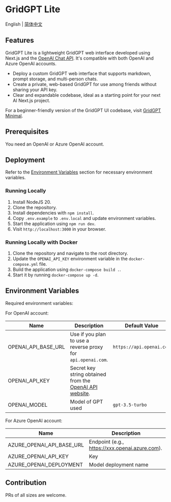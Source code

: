 # GridGPT Lite

English | [简体中文](./README.zh-CN.md)

## Features

GridGPT Lite is a lightweight GridGPT web interface developed using Next.js and the [OpenAI Chat API](https://platform.openai.com/docs/api-reference/chat). It's compatible with both OpenAI and Azure OpenAI accounts.

- Deploy a custom GridGPT web interface that supports markdown, prompt storage, and multi-person chats.
- Create a private, web-based GridGPT for use among friends without sharing your API key.
- Clear and expandable codebase, ideal as a starting point for your next AI Next.js project.

For a beginner-friendly version of the GridGPT UI codebase, visit [GridGPT Minimal](https://github.com/blrchen/chatgpt-minimal).

## Prerequisites

You need an OpenAI or Azure OpenAI account.

## Deployment

Refer to the [Environment Variables](#environment-variables) section for necessary environment variables.

### Running Locally

1. Install NodeJS 20.
2. Clone the repository.
3. Install dependencies with `npm install`.
4. Copy `.env.example` to `.env.local` and update environment variables.
5. Start the application using `npm run dev`.
6. Visit `http://localhost:3000` in your browser.

### Running Locally with Docker

1. Clone the repository and navigate to the root directory.
2. Update the `OPENAI_API_KEY` environment variable in the `docker-compose.yml` file.
3. Build the application using `docker-compose build .`.
4. Start it by running `docker-compose up -d`.

## Environment Variables

Required environment variables:

For OpenAI account:

| Name                | Description                                                                                             | Default Value            |
| ------------------- | ------------------------------------------------------------------------------------------------------- | ------------------------ |
| OPENAI_API_BASE_URL | Use if you plan to use a reverse proxy for `api.openai.com`.                                            | `https://api.openai.com` |
| OPENAI_API_KEY      | Secret key string obtained from the [OpenAI API website](https://platform.openai.com/account/api-keys). |                          |
| OPENAI_MODEL        | Model of GPT used                                                                                       | `gpt-3.5-turbo`          |

For Azure OpenAI account:

| Name                      | Description                                      |
| ------------------------- | ------------------------------------------------ |
| AZURE_OPENAI_API_BASE_URL | Endpoint (e.g., <https://xxx.openai.azure.com>). |
| AZURE_OPENAI_API_KEY      | Key                                              |
| AZURE_OPENAI_DEPLOYMENT   | Model deployment name                            |

## Contribution

PRs of all sizes are welcome.
